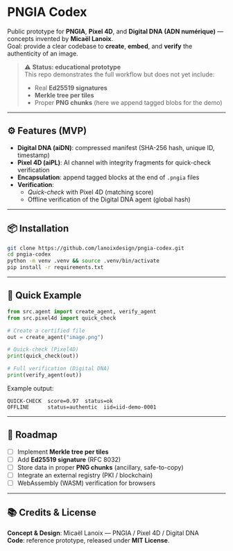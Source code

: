 # PNGIA Codex

Public prototype for **PNGIA**, **Pixel 4D**, and **Digital DNA (ADN numérique)** — concepts invented by **Micaël Lanoix**.  
Goal: provide a clear codebase to **create**, **embed**, and **verify** the authenticity of an image.

> ⚠️ **Status: educational prototype**  
> This repo demonstrates the full workflow but does not yet include:  
> - Real **Ed25519 signatures**  
> - **Merkle tree per tiles**  
> - Proper **PNG chunks** (here we append tagged blobs for the demo)  

---

## ⚙️ Features (MVP)

- **Digital DNA (aiDN)**: compressed manifest (SHA-256 hash, unique ID, timestamp)  
- **Pixel 4D (aiPL)**: AI channel with integrity fragments for quick-check verification  
- **Encapsulation**: append tagged blocks at the end of `.pngia` files  
- **Verification**:  
  - *Quick-check* with Pixel 4D (matching score)  
  - Offline verification of the Digital DNA agent (global hash)  

---

## 📦 Installation

```bash
git clone https://github.com/lanoixdesign/pngia-codex.git
cd pngia-codex
python -m venv .venv && source .venv/bin/activate
pip install -r requirements.txt
```

---

## 🚀 Quick Example

```python
from src.agent import create_agent, verify_agent
from src.pixel4d import quick_check

# Create a certified file
out = create_agent("image.png")

# Quick-check (Pixel4D)
print(quick_check(out))

# Full verification (Digital DNA)
print(verify_agent(out))
```

Example output:

```
QUICK-CHECK  score=0.97  status=ok
OFFLINE      status=authentic  iid=iid-demo-0001
```

---

## 🧱 Roadmap

- [ ] Implement **Merkle tree per tiles**  
- [ ] Add **Ed25519 signature** (RFC 8032)  
- [ ] Store data in proper **PNG chunks** (ancillary, safe-to-copy)  
- [ ] Integrate an external registry (PKI / blockchain)  
- [ ] WebAssembly (WASM) verification for browsers  

---

## 📚 Credits & License

**Concept & Design**: Micaël Lanoix — PNGIA / Pixel 4D / Digital DNA  
**Code**: reference prototype, released under **MIT License**.
